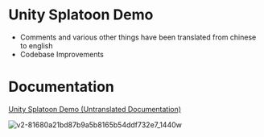 # Unity Splatoon Demo 
 - Comments and various other things have been translated from chinese to english
 - Codebase Improvements

# Documentation

[Unity Splatoon Demo (Untranslated Documentation)](https://zhuanlan.zhihu.com/p/43050863)


![v2-81680a21bd87b9a5b8165b54ddf732e7_1440w](https://user-images.githubusercontent.com/54542639/112566960-2aa88080-8d9d-11eb-81a2-9d482d47eaae.jpg)
